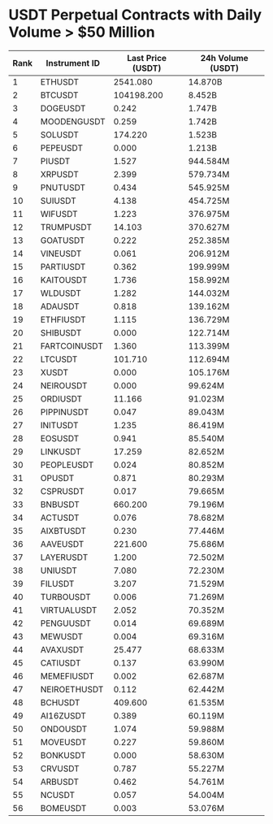# USDT Perpetual Contracts with Daily Volume > $50 Million

| Rank | Instrument ID | Last Price (USDT) | 24h Volume (USDT) |
|------|---------------|-------------------|-------------------|
| 1 | ETHUSDT | 2541.080 | 14.870B |
| 2 | BTCUSDT | 104198.200 | 8.452B |
| 3 | DOGEUSDT | 0.242 | 1.747B |
| 4 | MOODENGUSDT | 0.259 | 1.742B |
| 5 | SOLUSDT | 174.220 | 1.523B |
| 6 | PEPEUSDT | 0.000 | 1.213B |
| 7 | PIUSDT | 1.527 | 944.584M |
| 8 | XRPUSDT | 2.399 | 579.734M |
| 9 | PNUTUSDT | 0.434 | 545.925M |
| 10 | SUIUSDT | 4.138 | 454.725M |
| 11 | WIFUSDT | 1.223 | 376.975M |
| 12 | TRUMPUSDT | 14.103 | 370.627M |
| 13 | GOATUSDT | 0.222 | 252.385M |
| 14 | VINEUSDT | 0.061 | 206.912M |
| 15 | PARTIUSDT | 0.362 | 199.999M |
| 16 | KAITOUSDT | 1.736 | 158.992M |
| 17 | WLDUSDT | 1.282 | 144.032M |
| 18 | ADAUSDT | 0.818 | 139.162M |
| 19 | ETHFIUSDT | 1.115 | 136.729M |
| 20 | SHIBUSDT | 0.000 | 122.714M |
| 21 | FARTCOINUSDT | 1.360 | 113.399M |
| 22 | LTCUSDT | 101.710 | 112.694M |
| 23 | XUSDT | 0.000 | 105.176M |
| 24 | NEIROUSDT | 0.000 | 99.624M |
| 25 | ORDIUSDT | 11.166 | 91.023M |
| 26 | PIPPINUSDT | 0.047 | 89.043M |
| 27 | INITUSDT | 1.235 | 86.419M |
| 28 | EOSUSDT | 0.941 | 85.540M |
| 29 | LINKUSDT | 17.259 | 82.652M |
| 30 | PEOPLEUSDT | 0.024 | 80.852M |
| 31 | OPUSDT | 0.871 | 80.293M |
| 32 | CSPRUSDT | 0.017 | 79.665M |
| 33 | BNBUSDT | 660.200 | 79.196M |
| 34 | ACTUSDT | 0.076 | 78.682M |
| 35 | AIXBTUSDT | 0.230 | 77.446M |
| 36 | AAVEUSDT | 221.600 | 75.686M |
| 37 | LAYERUSDT | 1.200 | 72.502M |
| 38 | UNIUSDT | 7.080 | 72.230M |
| 39 | FILUSDT | 3.207 | 71.529M |
| 40 | TURBOUSDT | 0.006 | 71.269M |
| 41 | VIRTUALUSDT | 2.052 | 70.352M |
| 42 | PENGUUSDT | 0.014 | 69.689M |
| 43 | MEWUSDT | 0.004 | 69.316M |
| 44 | AVAXUSDT | 25.477 | 68.633M |
| 45 | CATIUSDT | 0.137 | 63.990M |
| 46 | MEMEFIUSDT | 0.002 | 62.687M |
| 47 | NEIROETHUSDT | 0.112 | 62.442M |
| 48 | BCHUSDT | 409.600 | 61.535M |
| 49 | AI16ZUSDT | 0.389 | 60.119M |
| 50 | ONDOUSDT | 1.074 | 59.988M |
| 51 | MOVEUSDT | 0.227 | 59.860M |
| 52 | BONKUSDT | 0.000 | 58.630M |
| 53 | CRVUSDT | 0.787 | 55.227M |
| 54 | ARBUSDT | 0.462 | 54.761M |
| 55 | NCUSDT | 0.057 | 54.004M |
| 56 | BOMEUSDT | 0.003 | 53.076M |
